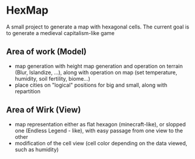 # HexMap
A small project to generate a map with hexagonal cells. 
The current goal is to generate a medieval capitalism-like game

## Area of work (Model) 
- map generation with height map generation and operation on terrain (Blur, Islandize, ...), 
along with operation on map (set temperature, humidity, soil fertility, biome...)
- place cities on "logical" positions for big and small, along with repartition

## Area of Wirk (View)
- map representation either as flat hexagon (minecraft-like), or slopped one 
(Endless Legend - like), with easy passage from one view to the other
- modification of the cell view (cell color depending on the data viewed, such as humidity)
